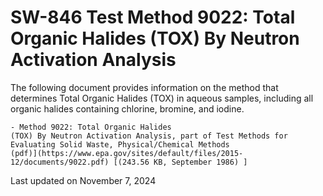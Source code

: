 
# SW-846 Test Method 9022: Total Organic Halides (TOX) By Neutron Activation Analysis  


The following document provides information on the method that
determines Total Organic Halides (TOX) in aqueous samples, including all
organic halides containing chlorine, bromine, and iodine.

    - Method 9022: Total Organic Halides
    (TOX) By Neutron Activation Analysis, part of Test Methods for
    Evaluating Solid Waste, Physical/Chemical Methods
    (pdf)](https://www.epa.gov/sites/default/files/2015-12/documents/9022.pdf) [(243.56 KB, September 1986) ] 

Last updated on November 7, 2024

